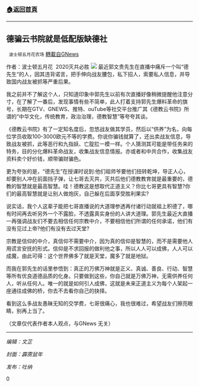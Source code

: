 ###  [:house:返回首頁](https://github.com/ourhimalayas/txt)
---


## 德骗云书院就是低配版缺德社
` 波士顿五月花农场` [轉載自GNews](https://gnews.org/zh-hans/1536551/)

作者：波士顿五月花  2020灭共必胜
![](https://assets.gnews.org/wp-content/uploads/2021/09/20210916.jpg)
最近郭文贵先生在直播中痛斥一个叫“德先生“的人，因其违背诺言，把手伸向战友腰包，私下招人，索要私人信息，并导致国内战友被抓等严重后果。

我之前并不了解这个人，只知道印象中郭先生以前有次直播好像稍微提醒他注意分寸，在了解了一番后，发现事情有些不简单，此人打着支持郭先生爆料革命的旗号，长期在GTV、GNEWS、推特、ouTube等社交平台推广其《德教云书院》所谓的“中华文化，传统教育，政治治理，德教智慧”等夸夸其谈。

《德教云书院》有了一定知名度后，忽悠战友做其学员，然后以“供养”为名，向每位学员收取100-3000欧元不等的学费。你说你骗钱就算了，还出卖战友信息，导致战友被抓，此等恶行和九指妖、亡腚肛一模一样。个人猜测其可能是带任务来的特务，目的分化爆料革命战友，收集战友信息情报。亦或者和中共合作，收集战友资料卖个好价钱，顺带骗财骗色。

更为夸张的是，“德先生”在授课时说到:他们祖师爷要他们扭转乾坤，导正人心，却要别人冲在前面挡子弹，让七哥去灭共，灭共后他们德教教育就是最重要的，德教的智慧就是最高智慧。哇！德教这是想取代正道主义？你比七哥更具有智慧?你们的最高智慧就是让别人做炮灰，自己躲在后面享受胜利果实?

说实话，我个人这辈子能把七哥直播说的大道理参透再付诸行动就祖上积德了，哪有时间再去听另外一个不露脸，不透露真实身份的人讲大道理。郭先生最近大直播一再强调战友们不要去相信任何宗教中介，不要相信他们所谓的任何承诺，他们有没有见过上帝?他们有没有去过天堂?

宗教是信仰的中介，真信仰不需要中介，因为真的信仰是智慧的，而不是需要他人用谎言安抚的形式。信仰是不求回报的做利他之事，所以人人可以成佛，人人可以成魔，由此可得：这个世界佛多了就是天堂，魔多了就是地狱。

而我在郭先生的话里参悟到：真正的万佛万神就是正义、真诚、善良、行动、智慧等所有优良道德品质的化身。只要做到这些，你自己就是万佛万神，无需供养任何人，听从任何人。唯一的就是如何引人成佛，这就是未来正道主义为每个人架起一座通往成佛的桥，你去不去看你自己的抉择。

看到这么多战友愚昧无知的交学费，七哥很痛心，我也很难过，希望战友们擦亮眼睛，别再上当了。

（文章仅代表作者本人观点，与GNews 无关）

* * *

*编辑：文芷*

*封面：霹雳鼠年*

*发布：吐纳*

0
